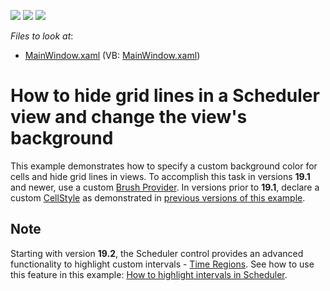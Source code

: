 <!-- default badges list -->
![](https://img.shields.io/endpoint?url=https://codecentral.devexpress.com/api/v1/VersionRange/128655979/21.1.5%2B)
[![](https://img.shields.io/badge/Open_in_DevExpress_Support_Center-FF7200?style=flat-square&logo=DevExpress&logoColor=white)](https://supportcenter.devexpress.com/ticket/details/T569772)
[![](https://img.shields.io/badge/📖_How_to_use_DevExpress_Examples-e9f6fc?style=flat-square)](https://docs.devexpress.com/GeneralInformation/403183)
<!-- default badges end -->
<!-- default file list -->
*Files to look at*:

* [MainWindow.xaml](./CS/DXSample/MainWindow.xaml) (VB: [MainWindow.xaml](./VB/DXSample/MainWindow.xaml))
<!-- default file list end -->
# How to hide grid lines in a Scheduler view and change the view's background

This example demonstrates how to specify a custom background color for cells and hide grid lines in views. To accomplish this task in versions **19.1** and newer, use  a custom [Brush Provider](https://docs.devexpress.com/WPF/400994/controls-and-libraries/scheduler/appearance-customization?v=19.2#brush-provider). In versions prior to **19.1**, declare a custom [CellStyle](https://docs.devexpress.com/WPF/DevExpress.Xpf.Scheduling.DayViewBase.CellStyle) as demonstrated in [previous versions of this example](https://github.com/DevExpress-Examples/how-to-hide-grid-lines-in-a-scheduler-view-and-change-the-views-background-t569772/tree/17.2.3+).

## Note
Starting with version **19.2**, the Scheduler control provides an advanced functionality to highlight custom intervals - [Time Regions](https://docs.devexpress.com/WPF/401378/controls-and-libraries/scheduler/time-regions). See how to use this feature in this example: [How to highlight intervals in Scheduler](https://supportcenter.devexpress.com/ticket/details/t590114/how-to-color-time-cells-partially).

<br/>


